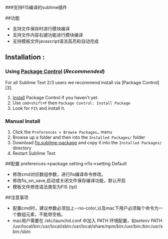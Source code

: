 ###支持FIS编译的sublime插件

##功能

* 支持文件保存时进行模块编译
* 支持文件内容右键功能进行模块编译
* 支持模板文件javascript语法高亮和自动完成


## Installation :

### Using [Package Control](https://sublime.wbond.net/) (*Recommended*)

For all Sublime Text 2/3 users we recommend install via [Package Control][3].

1. [Install](https://sublime.wbond.net/installation) Package Control if you haven't yet.
2. Use `cmd+shift+P` then `Package Control: Install Package`
3. Look for `FIS` and install it.

### Manual Install

1. Click the `Preferences > Browse Packages…` menu
2. Browse up a folder and then into the `Installed Packages/` folder
3. Download [fis.sublime-package](http://pan.baidu.com/s/1oXKCK) and copy it into the `Installed Packages/` directory
4. Restart Sublime Text

##配置
preferences->package setting->fis->setting Default

* 修改cmd对应数组参数，进行fis编译命令修改。
* 修改fis_on_save,启动或关闭文件保存编译功能，默认开启
* 模板文件修改语法类型为FIS (tpl)


##注意事项

* 配置cmd时，建议参数必须加上--no-color,以及mac下用户必须每个命令为一个数组元素，不能带空格。
* mac用户需要在 /etc/launchd.conf 中加入 PATH 环境配置，如setenv PATH /usr/local/bin:/usr/local/sbin:/usr/local/share/npm/bin:/usr/bin:/bin:/usr/sbin:/sbin
